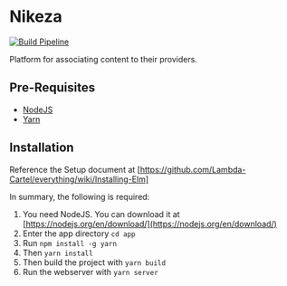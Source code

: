 # Nikeza

<a href="https://lambdacartel.visualstudio.com/Nikeza/_build">
<img src="https://lambdacartel.visualstudio.com/_apis/public/build/definitions/b1ffd400-fa75-4529-a3a9-dadf020b2150/1/badge" 
  alt="Build Pipeline"/>
</a>

Platform for associating content to their providers.

## Pre-Requisites
- [NodeJS](https://nodejs.org/en/)
- [Yarn](https://yarnpkg.com)

## Installation

Reference the Setup document at [https://github.com/Lambda-Cartel/everything/wiki/Installing-Elm]

In summary, the following is required:

1. You need NodeJS. You can download it at [https://nodejs.org/en/download/](https://nodejs.org/en/download/)
2. Enter the app directory `cd app` 
3. Run `npm install -g yarn`
5. Then `yarn install`
6. Then build the project with `yarn build`
6. Run the webserver with `yarn server`
